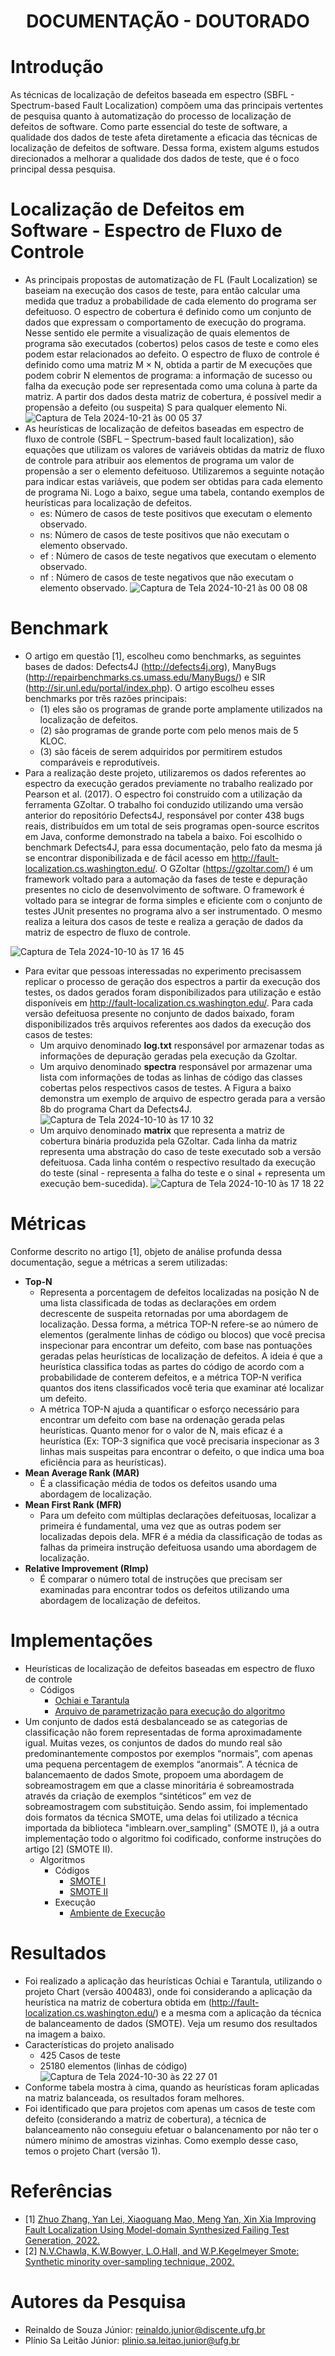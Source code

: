 <h1 align="center"> DOCUMENTAÇÃO - DOUTORADO </h1>

# Introdução
As técnicas de localização de defeitos baseada em espectro (SBFL - Spectrum-based Fault Localization) compõem uma das principais vertentes de pesquisa quanto à automatização do processo de localização de defeitos de software. Como parte essencial do teste de software, a qualidade dos dados de teste afeta diretamente a eficacia das técnicas de localização de defeitos de software. Dessa forma, existem algums estudos direcionados a melhorar a qualidade dos dados de teste, que é o foco principal dessa pesquisa.

# Localização de Defeitos em Software - Espectro de Fluxo de Controle
- As principais propostas de automatização de FL (Fault Localization) se baseiam na execução dos casos de teste, para então calcular uma medida que traduz a probabilidade de cada elemento do programa ser defeituoso. O espectro de cobertura é definido como um conjunto de dados que expressam o comportamento de execução do programa. Nesse sentido ele permite a visualização de quais elementos de programa são executados (cobertos) pelos casos de teste e como eles podem estar relacionados ao defeito. O espectro de fluxo de controle é definido como uma matriz M × N, obtida a partir de M execuções que podem cobrir N elementos de programa: a informação de sucesso ou falha da execução pode ser representada como uma coluna à parte da matriz. A partir dos dados desta matriz de cobertura, é possível medir a propensão a defeito (ou suspeita) S para qualquer elemento Ni.
![Captura de Tela 2024-10-21 às 00 05 37](https://github.com/user-attachments/assets/4f4bdf4e-5891-49f7-a79f-f4d5979abb51)
- As heurísticas de localização de defeitos baseadas em espectro de fluxo de controle (SBFL – Spectrum-based fault localization), são equações que utilizam os valores de variáveis obtidas da matriz de fluxo de controle para atribuir aos elementos de programa um valor de propensão a ser o elemento defeituoso. Utilizaremos a seguinte notação para indicar estas variáveis, que podem ser obtidas para cada elemento de programa Ni. Logo a baixo, segue uma tabela, contando exemplos de heurísticas para localização de defeitos.
  - es: Número de casos de teste positivos que executam o elemento observado.
  - ns: Número de casos de teste positivos que não executam o elemento observado.
  - ef : Número de casos de teste negativos que executam o elemento observado.
  - nf : Número de casos de teste negativos que não executam o elemento observado.
![Captura de Tela 2024-10-21 às 00 08 08](https://github.com/user-attachments/assets/05b211bd-97d4-4ab5-b035-ee4a52339723)

# Benchmark
- O artigo em questão [1], escolheu como benchmarks, as seguintes bases de dados: Defects4J (http://defects4j.org), ManyBugs (http://repairbenchmarks.cs.umass.edu/ManyBugs/) e SIR (http://sir.unl.edu/portal/index.php). O artigo escolheu esses benchmarks por três razões principais:
  - (1) eles são os programas de grande porte amplamente utilizados na localização de defeitos.
  - (2) são programas de grande porte com pelo menos mais de 5 KLOC.
  - (3) são fáceis de serem adquiridos por permitirem estudos comparáveis e reprodutíveis.
- Para a realização deste projeto, utilizaremos os dados referentes ao espectro da execução gerados previamente no trabalho realizado por Pearson et al. (2017). O espectro foi construído com a utilização da ferramenta GZoltar. O trabalho foi conduzido utilizando uma versão anterior do repositório Defects4J, responsável por conter 438 bugs reais, distribuídos em um total de seis programas open-source escritos em Java, conforme demonstrado na tabela a baixo. Foi escolhido o benchmark Defects4J, para essa documentação, pelo fato da mesma já se encontrar disponibilizada e de fácil acesso em http://fault-localization.cs.washington.edu/. O GZoltar (https://gzoltar.com/) é um framework voltado para a automação da fases de teste e depuração presentes no ciclo de desenvolvimento de software. O framework é voltado para se integrar de forma simples e eficiente com o conjunto de testes JUnit presentes no programa alvo a ser instrumentado. O mesmo realiza a leitura dos casos de teste e realiza a geração de dados da matriz de espectro de fluxo de controle.
  
![Captura de Tela 2024-10-10 às 17 16 45](https://github.com/user-attachments/assets/4b031250-cac6-45b6-9bef-11f9f83c8b98)
- Para evitar que pessoas interessadas no experimento precisassem replicar o processo de geração dos espectros a partir da execução dos testes, os dados gerados foram disponibilizados para utilização e estão disponíveis em http://fault-localization.cs.washington.edu/. Para cada versão defeituosa presente no conjunto de dados baixado, foram disponibilizados três arquivos referentes aos dados da execução dos casos de testes:
  - Um arquivo denominado **log.txt** responsável por armazenar todas as informações de depuração geradas pela execução da Gzoltar.
  - Um arquivo denominado **spectra** responsável por armazenar uma lista com informações de todas as linhas de código das classes cobertas pelos respectivos casos de testes. A Figura a baixo demonstra um exemplo de arquivo de espectro gerada para a versão 8b do programa Chart da Defects4J.    
    ![Captura de Tela 2024-10-10 às 17 10 32](https://github.com/user-attachments/assets/e5e0e774-0c22-41f4-8cbe-0b5b00c044ff)    
  - Um arquivo denominado **matrix** que representa a matriz de cobertura binária produzida pela GZoltar. Cada linha da matriz representa uma abstração do caso de teste executado sob a versão defeituosa. Cada linha contém o respectivo resultado da execução do teste (sinal - representa a falha do teste e o sinal + representa um execução bem-sucedida).
![Captura de Tela 2024-10-10 às 17 18 22](https://github.com/user-attachments/assets/5afa3930-6bb1-438a-80e1-4d30d3af9b1c)


# Métricas
Conforme descrito no artigo [1], objeto de análise profunda dessa documentação, segue a métricas a serem utilizadas: 
- **Top-N**
  - Representa a porcentagem de defeitos localizadas na posição N de uma lista classificada de todas as declarações em ordem decrescente de suspeita retornadas por uma abordagem de localização. Dessa forma, a métrica TOP-N refere-se ao número de elementos (geralmente linhas de código ou blocos) que você precisa inspecionar para encontrar um defeito, com base nas pontuações geradas pelas heurísticas de localização de defeitos. A ideia é que a heurística classifica todas as partes do código de acordo com a probabilidade de conterem defeitos, e a métrica TOP-N verifica quantos dos itens classificados você teria que examinar até localizar um defeito.
  - A métrica TOP-N ajuda a quantificar o esforço necessário para encontrar um defeito com base na ordenação gerada pelas heurísticas. Quanto menor for o valor de N, mais eficaz é a heurística (Ex: TOP-3 significa que você precisaria inspecionar as 3 linhas mais suspeitas para encontrar o defeito, o que indica uma boa eficiência para as heurísticas).
- **Mean Average Rank (MAR)**
  - É a classificação média de todos os defeitos usando uma abordagem de localização.
- **Mean First Rank (MFR)**
  - Para um defeito com múltiplas declarações defeituosas, localizar a primeira é fundamental, uma vez que as outras podem ser localizadas depois dela. MFR é a média da classificação de todas as falhas da primeira instrução defeituosa usando uma abordagem de localização.
- **Relative Improvement (RImp)**
  - É comparar o número total de instruções que precisam ser examinadas para encontrar todos os defeitos utilizando uma abordagem de localização de defeitos.

# Implementações   
- Heurísticas de localização de defeitos baseadas em espectro de fluxo de controle
  - Códigos
    - [Ochiai e Tarantula](https://github.com/Reinaldo-Jr-Dev/doutorado/blob/master/técnicas-fl/tecnicas-fl.py)
    - [Arquivo de parametrização para execução do algoritmo](https://github.com/Reinaldo-Jr-Dev/doutorado/blob/master/técnicas-fl/config.ini)
- Um conjunto de dados está desbalanceado se as categorias de classificação não forem representadas de forma aproximadamente igual. Muitas vezes, os conjuntos de dados do mundo real são predominantemente compostos por exemplos “normais”, com apenas uma pequena percentagem de exemplos “anormais”. A técnica de balancemaento de dados Smote, propoem uma abordagem de sobreamostragem em que a classe minoritária é sobreamostrada através da criação de exemplos “sintéticos” em vez de sobreamostragem com substituição. Sendo assim, foi implementado dois formatos da técnica SMOTE, uma delas foi utilizado a técnica importada da biblioteca "imblearn.over_sampling" (SMOTE I), já a outra implementação todo o algoritmo foi codificado, conforme instruções do artigo [2] (SMOTE II).
  - Algoritmos
    - Códigos
      - [SMOTE I](https://github.com/Reinaldo-Jr-Dev/doutorado/blob/master/smote/smote-v1.py)
      - [SMOTE II](https://github.com/Reinaldo-Jr-Dev/doutorado/blob/master/smote/smote-v2.py)
    - Execução
      - [Ambiente de Execução](https://github.com/Reinaldo-Jr-Dev/doutorado/tree/main/.github/workflows)

# Resultados
- Foi realizado a aplicação das heurísticas Ochiai e Tarantula, utilizando o projeto Chart (versão 400483), onde foi considerando a aplicação da heurística na matriz de cobertura obtida em (http://fault-localization.cs.washington.edu/) e a mesma com a aplicação da técnica de balanceamento de dados (SMOTE). Veja um resumo dos resultados na imagem a baixo.
- Características do projeto analisado
  -   425 Casos de teste
  -   25180 elementos (linhas de código)
![Captura de Tela 2024-10-30 às 22 27 01](https://github.com/user-attachments/assets/d31c2dc7-d880-4b19-8928-ed7ca82af2f4)
- Conforme tabela mostra à cima, quando as heurísticas foram aplicadas na matriz balanceada, os resultados foram melhores.
- Foi identificado que para projetos com apenas um casos de teste com defeito (considerando a matriz de cobertura), a técnica de balanceamento não conseguiu efetuar o balancenamento por não ter o número mínimo de amostras vizinhas. Como exemplo desse caso, temos o projeto Chart (versão 1).

# Referências
- [1] [Zhuo Zhang, Yan Lei, Xiaoguang Mao, Meng Yan, Xin Xia Improving Fault Localization Using Model-domain Synthesized Failing Test Generation, 2022.](https://github.com/Reinaldo-Jr-Dev/doutorado/blob/master/artigos/IEEE-Improving_Fault_Localization_Using_Model-domain_Synthesized_Failing_Test_Generation.pdf)
- [2] [N.V.Chawla, K.W.Bowyer, L.O.Hall, and W.P.Kegelmeyer Smote: Synthetic minority over-sampling technique, 2002.](https://github.com/Reinaldo-Jr-Dev/doutorado/blob/master/artigos/SMOTE-Synthetic%20Minority%20Over-sampling%20Technique.pdf) 

# Autores da Pesquisa
- Reinaldo de Souza Júnior: reinaldo.junior@discente.ufg.br
- Plínio Sa Leitão Júnior: plinio.sa.leitao.junior@ufg.br
